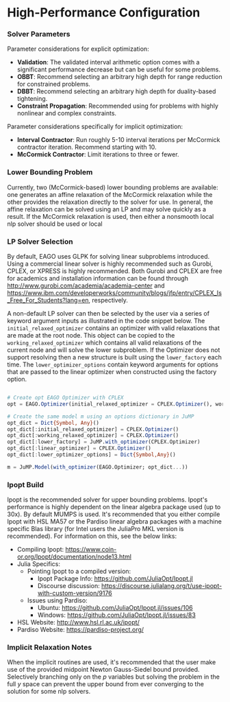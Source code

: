 # High-Performance Configuration

### Solver Parameters

Parameter considerations for explicit optimization:
- **Validation**: The validated interval arithmetic option comes with a
                  significant performance decrease but can be useful for some
                  problems.
- **OBBT**: Recommend selecting an arbitrary high depth for range reduction for constrained problems.
- **DBBT**: Recommend selecting an arbitrary high depth for duality-based tightening.
- **Constraint Propagation**: Recommended using for problems with highly nonlinear and complex constraints.

Parameter considerations specifically for implicit optimization:
- **Interval Contractor**: Run roughly 5-10 interval iterations per McCormick contractor iteration. Recommend starting with 10.
- **McCormick Contractor**: Limit iterations to three or fewer.

### Lower Bounding Problem

Currently, two (McCormick-based) lower bounding problems are available: one generates
an affine relaxation of the McCormick relaxation while the other provides the relaxation
directly to the solver for use. In general, the affine relaxation can be solved using
an LP and may solve quickly as a result. If the McCormick relaxation is used, then
either a nonsmooth local nlp solver should be used or local

### LP Solver Selection

By default, EAGO uses GLPK for solving linear subproblems introduced. Using a
commercial linear solver is highly recommended such as Gurobi, CPLEX, or XPRESS
is highly recommended. Both Gurobi and CPLEX are free for academics and
installation information can be found through http://www.gurobi.com/academia/academia-center and
https://www.ibm.com/developerworks/community/blogs/jfp/entry/CPLEX_Is_Free_For_Students?lang=en, respectively.  

A non-default LP solver can then be selected by the user via a series of keyword argument inputs as illustrated in the code snippet below. The `initial_relaxed_optimizer` contains an optimizer with valid relaxations that are made at the root node. This object can be copied to the `working_relaxed_optimizer` which contains all valid relaxations of the current node and will solve the lower subproblem. If the Optimizer does not support resolving then a new structure is built using the `lower_factory` each time. The `lower_optimizer_options` contain keyword arguments for options that are passed to the linear optimizer when constructed using the factory option.

```julia

# Create opt EAGO Optimizer with CPLEX
opt = EAGO.Optimizer(initial_relaxed_optimizer = CPLEX.Optimizer(), working_relaxed_optimizer = CPLEX.Optimizer(), lower_factory = JuMP.with_optimizer(CPLEX.Optimizer), linear_optimizer = CPLEX.Optimizer(), lower_optimizer_options = Dict{Symbol,Any}())

# Create the same model m using an options dictionary in JuMP
opt_dict = Dict{Symbol, Any}()
opt_dict[:initial_relaxed_optimizer] = CPLEX.Optimizer()
opt_dict[:working_relaxed_optimizer] = CPLEX.Optimizer()
opt_dict[:lower_factory] = JuMP.with_optimizer(CPLEX.Optimizer)
opt_dict[:linear_optimizer] = CPLEX.Optimizer()
opt_dict[:lower_optimizer_options] = Dict{Symbol,Any}()

m = JuMP.Model(with_optimizer(EAGO.Optimizer; opt_dict...))
```

### Ipopt Build

Ipopt is the recommended solver for upper bounding problems. Ipopt's performance is highly
dependent on the linear algebra package used (up to 30x). By default MUMPS is used.
It's recommended that you either compile Ipopt with HSL MA57 or the Pardiso linear
algebra packages with a machine specific Blas library (for Intel users the JuliaPro
MKL version is recommended). For information on this, see the below links:

- Compiling Ipopt: https://www.coin-or.org/Ipopt/documentation/node13.html
- Julia Specifics:
   - Pointing Ipopt to a compiled version:
      - Ipopt Package Info: https://github.com/JuliaOpt/Ipopt.jl
      - Discourse discussion: https://discourse.julialang.org/t/use-ipopt-with-custom-version/9176
   - Issues using Pardiso:
      - Ubuntu: https://github.com/JuliaOpt/Ipopt.jl/issues/106
      - Windows: https://github.com/JuliaOpt/Ipopt.jl/issues/83
- HSL Website: http://www.hsl.rl.ac.uk/ipopt/
- Pardiso Website: https://pardiso-project.org/

### Implicit Relaxation Notes
When the implicit routines are used, it's recommended that the user make use of the
provided midpoint Newton Gauss-Siedel bound provided. Selectively branching only on
the $p$ variables but solving the problem in the full $y$ space can prevent the
upper bound from ever converging to the solution for some nlp solvers.
